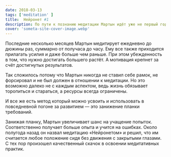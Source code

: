 ```yaml
---
date: 2018-03-13
tags: ['meditation' ]
title:  Нейронет #1
description: По пути к познанию медитации Мартын идёт уже не первый год. Этот путь состоит не из стараний и превозмогания, а из необременительных шагов навстречу и пассивной убежденности в том, что так правильно.
cover: 'someta-site-cover-image.webp'
---
```

Последние несколько месяцев Мартын медитирует ежедневно до дюжины раз, суммарно от получаса до часу. Ему все также приходится прилагать усилия и даже больше чем раньше. При этом убежденность в том, что нужно достигать большего растёт. А мотивация крепнет за счёт достигнутых результатов.

Так сложилось потому что Мартын никогда не ставил себе рамок, не форсировал и не был должен в отношении к медитации. Но это возможно далеко не с каждым аспектом, ведь жизнь обязывает торопиться и стараться, а ресурсы всегда ограничены.

И все же есть метод который можно усвоить и использовать в повседневной погоне за развитием — это занижение планки требований.

Занижая планку, Мартын увеличивает шанс на учащение попыток. Соответственно получает больше опыта и учится на ошибках. Около полугода назад он назвал медитацию «Нейронетом» и решил, что им считается любое положение сидя без движения с закрытыми глазами. С тех пор произошел качественный скачок в освоении медитативных практик.
